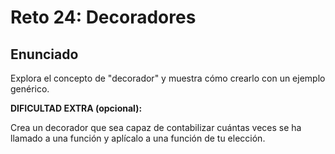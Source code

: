 # Reto 24: Decoradores

## Enunciado

Explora el concepto de "decorador" y muestra cómo crearlo con un ejemplo genérico.

**DIFICULTAD EXTRA (opcional):**

Crea un decorador que sea capaz de contabilizar cuántas veces se ha llamado a una función y aplícalo a una función de tu elección.
